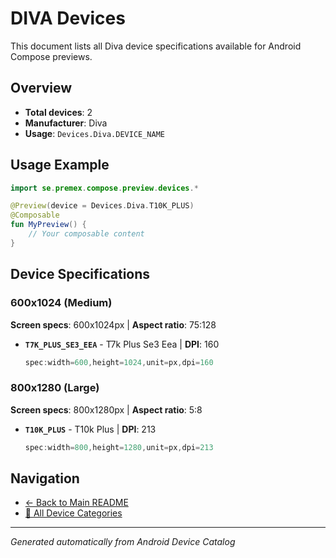 # DIVA Devices

This document lists all Diva device specifications available for Android Compose previews.

## Overview

- **Total devices**: 2
- **Manufacturer**: Diva
- **Usage**: `Devices.Diva.DEVICE_NAME`

## Usage Example

```kotlin
import se.premex.compose.preview.devices.*

@Preview(device = Devices.Diva.T10K_PLUS)
@Composable
fun MyPreview() {
    // Your composable content
}
```

## Device Specifications

### 600x1024 (Medium)

**Screen specs**: 600x1024px | **Aspect ratio**: 75:128

- **`T7K_PLUS_SE3_EEA`** - T7k Plus Se3 Eea | **DPI**: 160
  ```kotlin
  spec:width=600,height=1024,unit=px,dpi=160
  ```

### 800x1280 (Large)

**Screen specs**: 800x1280px | **Aspect ratio**: 5:8

- **`T10K_PLUS`** - T10k Plus | **DPI**: 213
  ```kotlin
  spec:width=800,height=1280,unit=px,dpi=213
  ```

## Navigation

- [← Back to Main README](../../README.md)
- [📱 All Device Categories](../README.md)

---
*Generated automatically from Android Device Catalog*

